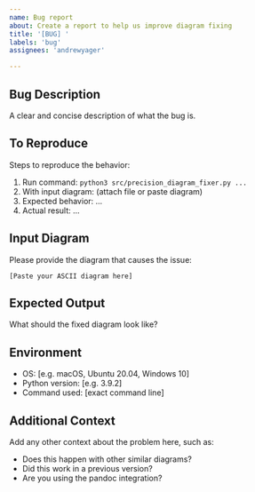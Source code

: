 ```yaml
---
name: Bug report
about: Create a report to help us improve diagram fixing
title: '[BUG] '
labels: 'bug'
assignees: 'andrewyager'

---
```


## Bug Description
A clear and concise description of what the bug is.

## To Reproduce
Steps to reproduce the behavior:
1. Run command: `python3 src/precision_diagram_fixer.py ...`
2. With input diagram: (attach file or paste diagram)
3. Expected behavior: ...
4. Actual result: ...

## Input Diagram
Please provide the diagram that causes the issue:
```
[Paste your ASCII diagram here]
```

## Expected Output
What should the fixed diagram look like?

## Environment
- OS: [e.g. macOS, Ubuntu 20.04, Windows 10]
- Python version: [e.g. 3.9.2]
- Command used: [exact command line]

## Additional Context
Add any other context about the problem here, such as:
- Does this happen with other similar diagrams?
- Did this work in a previous version?
- Are you using the pandoc integration?
